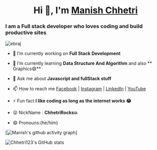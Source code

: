 <!-- ![Banner](Banner.png) -->

<h1 align="center">Hi 👋, I'm <a href="https://full-stack-website12.herokuapp.com/">Manish Chhetri</a></h1>
<h3>I am a <b> Full stack developer </b> who loves coding and build productive sites</h3>

<p align="left"> <img src="https://komarev.com/ghpvc/?username=chhetri123&label=Profile%20views&color=0e75b6&style=flat" alt="ebraj" /> </p>

- 🔭 I’m currently working on **Full Stack Development**

- 🌱 I’m currently learning **Data Structure And Algorithm** and also ** Graphics😄**

- 💬 Ask me about **Javascript and fullStack stuff**

- 📫 How to reach me [Facebook](https://www.facebook.com/ChhetriRocks15) |
  [Instagram](https://www.instagram.com/chhetri_monu_1/) |
  [LinkedIn](https://www.linkedin.com/in/chhetri-don-5bb9391aa/) |
  [YouTube](https://www.youtube.com/channel/UCFbbHb96x4juo4AhGtlz8Iw)

- ⚡ Fun fact **I like coding as long as the internet works 😂**
  
- 😜 NickName : **ChhetriRocks💥**

- 😄 Pronouns:(he/him)

[![Manish's github activity graph](https://activity-graph.herokuapp.com/graph?username=chhetri123&theme=dracula)]

![Chhetri123's GitHub stats](https://github-readme-stats.vercel.app/api?username=chhetri123&show_icons=true&theme=omni)
